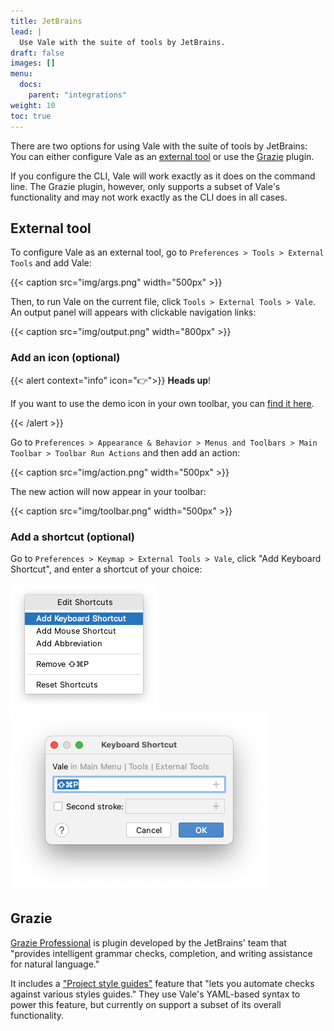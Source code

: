 ```yaml
---
title: JetBrains
lead: |
  Use Vale with the suite of tools by JetBrains.
draft: false
images: []
menu:
  docs:
    parent: "integrations"
weight: 10
toc: true
---
```


There are two options for using Vale with the suite of tools by JetBrains: You
can either configure Vale as an [external tool][1] or use the [Grazie][2]
plugin.

If you configure the CLI, Vale will work exactly as it does on the command line.
The Grazie plugin, however, only supports a subset of Vale's functionality and
may not work exactly as the CLI does in all cases.

## External tool

To configure Vale as an external tool, go to
`Preferences > Tools > External Tools` and add Vale:

{{< caption src="img/args.png" width="500px" >}}

Then, to run Vale on the current file, click `Tools > External Tools > Vale`.
An output panel will appears with clickable navigation links:

{{< caption src="img/output.png" width="800px" >}}

### Add an icon (optional)

{{< alert context="info" icon="👉">}}
**Heads up**!

If you want to use the demo icon in your own toolbar, you can [find it here][1].

[1]: https://avatars.githubusercontent.com/u/32996943?s=200&v=4
{{< /alert >}}

Go to `Preferences > Appearance & Behavior > Menus and Toolbars > Main Toolbar > Toolbar Run Actions` and then add an action:

{{< caption src="img/action.png" width="500px" >}}

The new action will now appear in your toolbar:

{{< caption src="img/toolbar.png" width="500px" >}}

### Add a shortcut (optional)

Go to `Preferences > Keymap > External Tools > Vale`, click
"Add Keyboard Shortcut", and enter a shortcut of your choice:

<div class="row row-cols-2">
  <div class="col">
    <img src="img/menu.png" class="img-fluid h-100">
  </div>
  <div class="col">
    <img src="img/key.png" class="img-fluid h-100">
  </div>
</div>

## Grazie

[Grazie Professional][1] is plugin developed by the JetBrains' team that
"provides intelligent grammar checks, completion, and writing assistance for
natural language."

It includes a ["Project style guides"][3] feature that "lets you automate checks
against various styles guides." They use Vale's YAML-based syntax to power
this feature, but currently on support a subset of its overall functionality.

[1]: https://www.jetbrains.com/help/idea/configuring-third-party-tools.html
[2]: https://plugins.jetbrains.com/plugin/16136-grazie-
[3]: https://plugins.jetbrains.com/plugin/16136-grazie-professional/docs/project-style-guides.html
